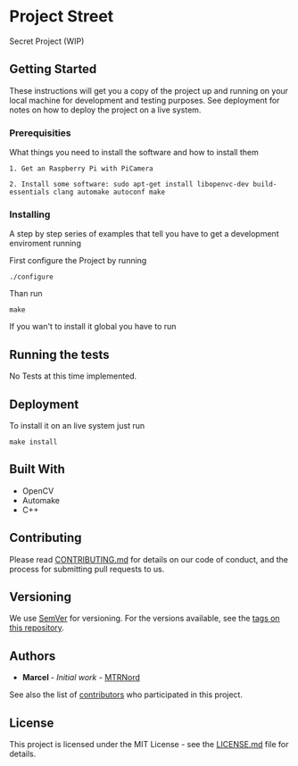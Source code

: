 # Project Street

Secret Project (WIP)

## Getting Started

These instructions will get you a copy of the project up and running on your local machine for development and testing purposes. See deployment for notes on how to deploy the project on a live system.

### Prerequisities

What things you need to install the software and how to install them

```
1. Get an Raspberry Pi with PiCamera

2. Install some software: sudo apt-get install libopenvc-dev build-essentials clang automake autoconf make
```

### Installing

A step by step series of examples that tell you have to get a development enviroment running

First configure the Project by running

```
./configure
```

Than run

```
make
```

If you wan't to install it global you have to run


## Running the tests

No Tests at this time implemented.

## Deployment

To install it on an live system just run

```
make install
```

## Built With

* OpenCV
* Automake
* C++

## Contributing

Please read [CONTRIBUTING.md](CONTRIBUTING.md) for details on our code of conduct, and the process for submitting pull requests to us.

## Versioning

We use [SemVer](http://semver.org/) for versioning. For the versions available, see the [tags on this repository](https://github.com/MTRNord/project_street/tags).

## Authors

* **Marcel <MTRNord>** - *Initial work* - [MTRNord](https://github.com/MTRNord)

See also the list of [contributors](https://github.com/MTRNord/project_street/contributors) who participated in this project.

## License

This project is licensed under the MIT License - see the [LICENSE.md](LICENSE.md) file for details.
